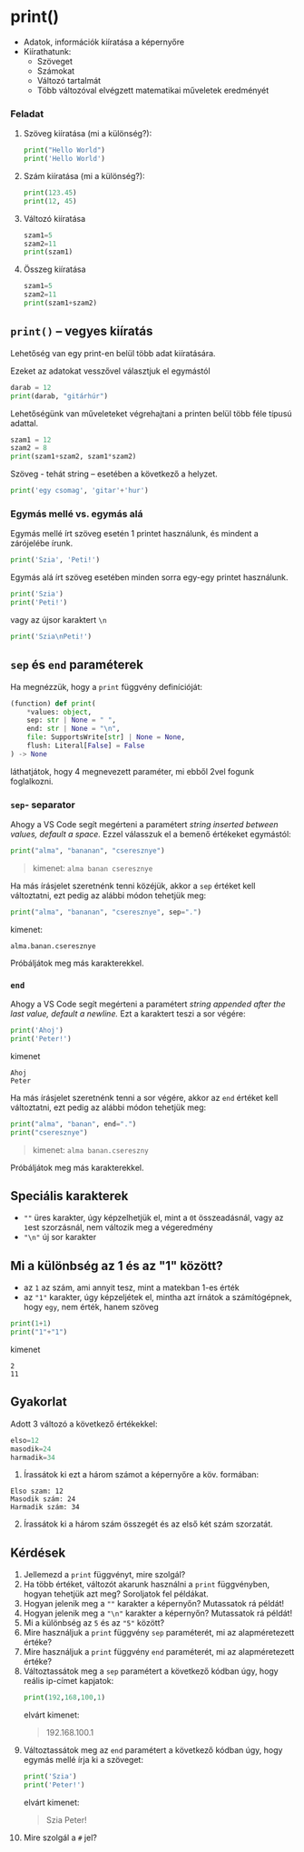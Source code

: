 # print()
- Adatok, információk kiíratása a képernyőre
- Kiírathatunk:
    - Szöveget
    - Számokat
    - Változó tartalmát
    - Több változóval elvégzett matematikai műveletek eredményét

### Feladat
1. Szöveg kiíratása (mi a különség?):
    ```py
    print("Hello World")
    print('Hello World')
    ```
1. Szám kiíratása (mi a különség?):
    ```py
    print(123.45)
    print(12, 45)
    ```
1. Változó kiíratása
    ```py
    szam1=5
    szam2=11
    print(szam1)
    ```
1. Összeg kiíratása
    ```py
    szam1=5
    szam2=11
    print(szam1+szam2)
    ```

## `print()` – vegyes kiíratás
Lehetőség van egy print-en belül több adat kiíratására.

Ezeket az adatokat vesszővel választjuk el egymástól

```py
darab = 12
print(darab, "gitárhúr")
```
Lehetőségünk van műveleteket végrehajtani a printen belül több féle típusú adattal.

```py
szam1 = 12
szam2 = 8
print(szam1+szam2, szam1*szam2)
```
Szöveg - tehát string – esetében a következő a helyzet.
```py
print('egy csomag', 'gitar'+'hur')
```
### Egymás mellé vs. egymás alá
Egymás mellé írt szöveg esetén 1 printet használunk, és mindent a zárójelébe írunk.
```py
print('Szia', 'Peti!')
```
Egymás alá írt szöveg esetében minden sorra egy-egy printet használunk.
```py
print('Szia')
print('Peti!')
```
vagy az újsor karaktert `\n`
```py
print('Szia\nPeti!')
```
## `sep` és `end` paraméterek


Ha megnézzük, hogy a `print` függvény definícióját:
```py
(function) def print(
    *values: object,
    sep: str | None = " ",
    end: str | None = "\n",
    file: SupportsWrite[str] | None = None,
    flush: Literal[False] = False
) -> None
```
láthatjátok, hogy 4 megnevezett paraméter, mi ebből 2vel fogunk foglalkozni.
### `sep`- separator
Ahogy a VS Code segít megérteni a paramétert _string inserted between values, default a space._ Ezzel válasszuk el a bemenő értékeket egymástól:
```py
print("alma", "bananan", "cseresznye")
```
> kimenet: `alma banan cseresznye`

Ha más írásjelet szeretnénk tenni közéjük, akkor a `sep` értéket kell változtatni, ezt pedig az alábbi módon tehetjük meg:
```py
print("alma", "bananan", "cseresznye", sep=".")
```
kimenet:
```
alma.banan.cseresznye
```

Próbáljátok meg más karakterekkel.

### `end`
Ahogy a VS Code segít megérteni a paramétert   _string appended after the last value, default a newline._ Ezt a karaktert teszi a sor végére:
```py
print('Ahoj')
print('Peter!')
```
kimenet
```
Ahoj
Peter
```


Ha más írásjelet szeretnénk tenni a sor végére, akkor az `end` értéket kell változtatni, ezt pedig az alábbi módon tehetjük meg:
```py
print("alma", "banan", end=".")
print("cseresznye")
```
> kimenet: `alma banan.csereszny`

Próbáljátok meg más karakterekkel.

## Speciális karakterek
- `""` üres karakter, úgy képzelhetjük el, mint a `0`t összeadásnál, vagy az `1`est szorzásnál, nem változik meg a végeredmény
- `"\n"` új sor karakter

## Mi a különbség az 1 és az "1" között?
- az `1` az szám, ami annyit tesz, mint a matekban 1-es érték
- az `"1"` karakter, úgy képzeljétek el, mintha azt írnátok a számítógépnek, hogy `egy`, nem érték, hanem szöveg
```py
print(1+1)
print("1"+"1")
```
kimenet
```
2
11
```


## Gyakorlat
Adott 3 változó a következő értékekkel:
```py
elso=12
masodik=24
harmadik=34
```
1. Írassátok ki ezt a három számot a képernyőre a köv. formában: 
```
Elso szam: 12
Masodik szám: 24
Harmadik szám: 34
```
2. Írassátok ki a három szám összegét és az első két szám szorzatát.

## Kérdések
1. Jellemezd a `print` függvényt, mire szolgál?
1. Ha több értéket, változót akarunk használni a `print` függvényben, hogyan tehetjük azt meg? Soroljatok fel példákat.
1. Hogyan jelenik meg a `""` karakter a képernyőn? Mutassatok rá példát!
1. Hogyan jelenik meg a `"\n"` karakter a képernyőn? Mutassatok rá példát!
1. Mi a különbség az `5` és az `"5"` között?
1. Mire használjuk a `print` függvény `sep` paraméterét, mi az alapméretezett értéke?
1. Mire használjuk a `print` függvény `end` paraméterét, mi az alapméretezett értéke?
1. Változtassátok meg a `sep` paramétert a következő kódban úgy, hogy reális ip-címet kapjatok:
    ```py
    print(192,168,100,1)
    ```
    elvárt kimenet:
    > 192.168.100.1
1. Változtassátok meg az `end` paramétert a következő kódban úgy, hogy egymás mellé írja ki a szöveget:
    ```py
    print('Szia')
    print('Peter!')
    ```
    elvárt kimenet:
    >Szia Peter!
1. Mire szolgál a `#` jel? 